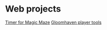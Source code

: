 # Web projects

[Timer for Magic Maze](http://captaincheetah.github.io/magicmaze/)
[Gloomhaven player tools](http://captaincheetah.github.io/gloomhaven/)
